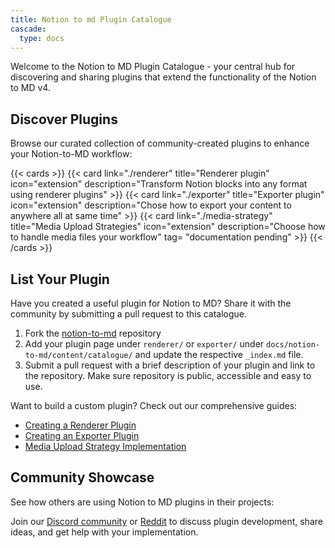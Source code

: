 ```yaml
---
title: Notion to md Plugin Catalogue
cascade:
  type: docs
---
```


Welcome to the Notion to MD Plugin Catalogue - your central hub for discovering and sharing plugins that extend the functionality of the Notion to MD v4.

## Discover Plugins

Browse our curated collection of community-created plugins to enhance your Notion-to-MD workflow:

{{< cards >}}
  {{< card link="./renderer" title="Renderer plugin" icon="extension" description="Transform Notion blocks into any format using renderer plugins" >}}
  {{< card link="./exporter" title="Exporter plugin" icon="extension" description="Chose how to export your content to anywhere all at same time" >}}
  {{< card link="./media-strategy" title="Media Upload Strategies" icon="extension" description="Choose how to handle media files your workflow" tag= "documentation pending" >}}
{{< /cards >}}

## List Your Plugin

Have you created a useful plugin for Notion to MD? Share it with the community by submitting a pull request to this catalogue.

1. Fork the [notion-to-md](https://github.com/souvikinator/notion-to-md) repository
2. Add your plugin page under `renderer/` or `exporter/` under `docs/notion-to-md/content/catalogue/` and update the respective `_index.md` file.
3. Submit a pull request with a brief description of your plugin and link to the repository. Make sure repository is public, accessible and easy to use.


Want to build a custom plugin? Check out our comprehensive guides:

- [Creating a Renderer Plugin](../docs/v4/guides/how-to-create-renderer-from-scratch)
- [Creating an Exporter Plugin](../docs/v4/concepts/exporter-plugin)
- [Media Upload Strategy Implementation](../docs/v4/concepts/media-handler#using-the-upload-strategy)

## Community Showcase

See how others are using Notion to MD plugins in their projects:

Join our [Discord community](https://discord.gg/drWw5Ya535) or [Reddit](https://www.reddit.com/r/notion_to_md/) to discuss plugin development, share ideas, and get help with your implementation.
